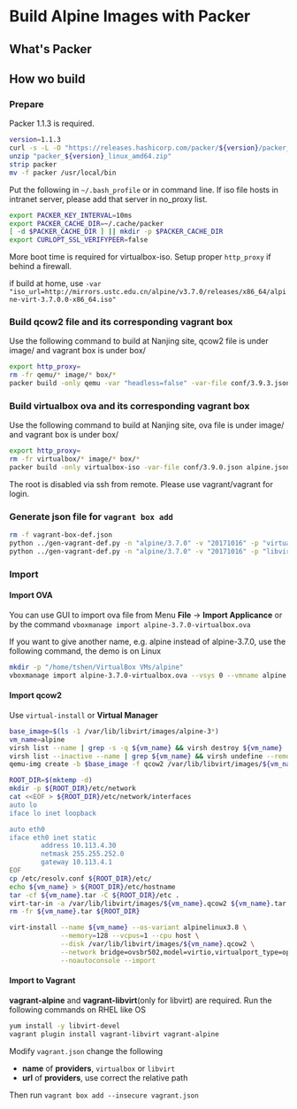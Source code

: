 # Build Alpine Images with Packer

## What's Packer

## How wo build

### Prepare

Packer 1.1.3 is required.

```bash
version=1.1.3
curl -s -L -O "https://releases.hashicorp.com/packer/${version}/packer_${version}_linux_amd64.zip"
unzip "packer_${version}_linux_amd64.zip"
strip packer
mv -f packer /usr/local/bin
```

Put the following in `~/.bash_profile` or in command line.
If iso file hosts in intranet server, please add that server in no_proxy list.

```bash
export PACKER_KEY_INTERVAL=10ms
export PACKER_CACHE_DIR=~/.cache/packer
[ -d $PACKER_CACHE_DIR ] || mkdir -p $PACKER_CACHE_DIR
export CURLOPT_SSL_VERIFYPEER=false
```

More boot time is required for virtualbox-iso. Setup proper `http_proxy` if behind a firewall.

if build at home, use `-var "iso_url=http://mirrors.ustc.edu.cn/alpine/v3.7.0/releases/x86_64/alpine-virt-3.7.0.0-x86_64.iso"`

### Build qcow2 file and its corresponding vagrant box

Use the following command to build at Nanjing site, qcow2 file is under image/ and vagrant box is under box/

```bash
export http_proxy=
rm -fr qemu/* image/* box/*
packer build -only qemu -var "headless=false" -var-file conf/3.9.3.json alpine.json
```

### Build virtualbox ova and its corresponding vagrant box

Use the following command to build at Nanjing site, ova file is under image/ and vagrant box is under box/

```bash
export http_proxy=
rm -fr virtualbox/* image/* box/*
packer build -only virtualbox-iso -var-file conf/3.9.0.json alpine.json
```

The root is disabled via ssh from remote. Please use vagrant/vagrant for login.

### Generate json file for `vagrant box add`

```bash
rm -f vagrant-box-def.json
python ../gen-vagrant-def.py -n "alpine/3.7.0" -v "20171016" -p "virtualbox" -u "box/alpine-3.7.0/alpine-3.7.0-virtualbox-20171016.box"
python ../gen-vagrant-def.py -n "alpine/3.7.0" -v "20171016" -p "libvirt" -u "box/alpine-3.7.0/alpine-3.7.0-libvirt-20171016.box"
```

### Import

#### Import OVA

You can use GUI to import ova file from Menu **File** -> **Import Applicance** or by the command `vboxmanage import alpine-3.7.0-virtualbox.ova`

If you want to give another name, e.g. alpine instead of alpine-3.7.0, use the following command, the demo is on Linux

```bash
mkdir -p "/home/tshen/VirtualBox VMs/alpine"
vboxmanage import alpine-3.7.0-virtualbox.ova --vsys 0 --vmname alpine --unit 9 --disk "/home/tshen/VirtualBox VMs/alpine/alpine.vmdk"
```

#### Import qcow2

Use `virtual-install` or **Virtual Manager**

```bash
base_image=$(ls -1 /var/lib/libvirt/images/alpine-3*)
vm_name=alpine
virsh list --name | grep -s -q ${vm_name} && virsh destroy ${vm_name}
virsh list --inactive --name | grep ${vm_name} && virsh undefine --remove-all-storage ${vm_name}
qemu-img create -b $base_image -f qcow2 /var/lib/libvirt/images/${vm_name}.qcow2

ROOT_DIR=$(mktemp -d)
mkdir -p ${ROOT_DIR}/etc/network
cat <<EOF > ${ROOT_DIR}/etc/network/interfaces
auto lo
iface lo inet loopback

auto eth0
iface eth0 inet static
        address 10.113.4.30
        netmask 255.255.252.0
        gateway 10.113.4.1
EOF
cp /etc/resolv.conf ${ROOT_DIR}/etc/
echo ${vm_name} > ${ROOT_DIR}/etc/hostname
tar -cf ${vm_name}.tar -C ${ROOT_DIR}/etc .
virt-tar-in -a /var/lib/libvirt/images/${vm_name}.qcow2 ${vm_name}.tar /etc
rm -fr ${vm_name}.tar ${ROOT_DIR}

virt-install --name ${vm_name} --os-variant alpinelinux3.8 \
             --memory=128 --vcpus=1 --cpu host \
             --disk /var/lib/libvirt/images/${vm_name}.qcow2 \
             --network bridge=ovsbr502,model=virtio,virtualport_type=openvswitch \
             --noautoconsole --import
```

#### Import to Vagrant

**vagrant-alpine** and **vagrant-libvirt**(only for libvirt) are required. Run the following commands on RHEL like OS

```bash
yum install -y libvirt-devel
vagrant plugin install vagrant-libvirt vagrant-alpine
```

Modify `vagrant.json` change the following

- **name** of **providers**, `virtualbox` or `libvirt`
- **url** of **providers**, use correct the relative path

Then run `vagrant box add --insecure vagrant.json`
